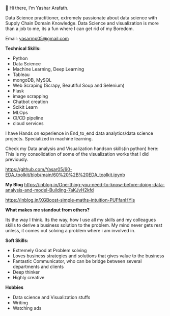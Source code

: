 👋 Hi there, I’m Yashar Arafath.

Data Science practitioner, extremely passionate about data science with Supply Chain Domain Knowledge.
Data Science and visualization is more than a job to me, its a fun where I can get rid of my Boredom.

Email: yasarmp05@gmail.com

**Technical Skills:**
- Python
- Data Science
- Machine Learning, Deep Learning
- Tableau
- mongoDB, MySQL
- Web Scraping (Scrapy, Beautiful Soup and Selenium)
- Flask
- image scrapping
- Chatbot creation
- Scikit Learn
- MLOps
- CI/CD pipeline
- cloud services

I have Hands on experience in End_to_end data analytics/data science projects. Specialized in machine learning.

Check my Data analysis and Visualization handson skills(in python) here:
This is my consolidation of some of the visualization works that I did previously.

https://github.com/Yasar05/60-EDA_toolkit/blob/main/60%20%2B%20EDA_toolkit.ipynb

**My Blog**
https://inblog.in/One-thing-you-need-to-know-before-doing-data-analysis-and-model-Building-7aKJvH2kfd

https://inblog.in/XGBoost-simple-maths-intuition-PUFfanHYls

**What makes me standout from others?**

Its the way I think. Its the way, how I use all my skills and my colleagues skills to derive a business solution to the problem.
My mind never gets rest unless, it comes out solving a problem where i am involved in.

**Soft Skills:**

- Extremely Good at Problem solving
- Loves business strategies and solutions that gives value to the business
- Fantastic Communicator, who can be bridge between several departments and clients
- Deep thinker
- Highly creative

**Hobbies**
- Data science and Visualization stuffs
- Writing
- Watching ads

